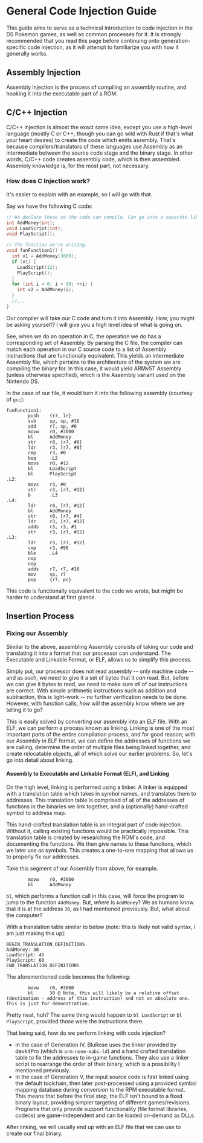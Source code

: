 # General Code Injection Guide
This guide aims to serve as a technical introduction to code injection in the DS Pokemon games, as well as common processes for it. It is strongly recommended that you read this page before continuing onto generation-specific code injection, as it will attempt to familiarize you with how it generally works.

## Assembly Injection
Assembly injection is the process of compiling an assembly routine, and hooking it into the executable part of a ROM. 

## C/C++ Injection
C/C++ injection is almost the exact same idea, except you use a high-level language (mostly C or C++, though you can go wild with Rust if that's what your heart desires) to create the code which emits assembly. That's because compilers/translators of these languages use Assembly as an intermediate between the source code stage and the binary stage. In other words, C/C++ code creates assembly code, which is then assembled. Assembly knowledge is, for the most part, not necessary.

### How does C Injection work?
It's easier to explain with an example, so I will go with that.

Say we have the following C code:
```C
// We declare these so the code can compile. Can go into a separate library file.
int AddMoney(int);
void LoadScript(int);
void PlayScript();

// The function we're writing.
void funFunction1() {
  int v1 = AddMoney(3000);
  if (v1) {
    LoadScript(12);
    PlayScript();
  }
  for (int i = 0; i < 99; ++i) {
    int v2 = AddMoney(i);
  }
  //...
}
```

Our compiler will take our C code and turn it into Assembly. How, you might be asking yourself? I will give you a high level idea of what is going on.

See, when we do an operation in C, the operation we do has a corresponding set of Assembly. By parsing the C file, the compiler can match each operation in our C source code to a list of Assembly instructions that are functionally equivalent. This yields an intermediate Assembly file, which pertains to the architecture of the system we are compiling the binary for. In this case, it would yield ARMv5T Assembly (unless otherwise specified), which is the Assembly variant used on the Nintendo DS.

In the case of our file, it would turn it into the following assembly (courtesy of `gcc`):

```ASM
funFunction1:
        push    {r7, lr}
        sub     sp, sp, #16
        add     r7, sp, #0
        movw    r0, #3000
        bl      AddMoney
        str     r0, [r7, #8]
        ldr     r3, [r7, #8]
        cmp     r3, #0
        beq     .L2
        movs    r0, #12
        bl      LoadScript
        bl      PlayScript
.L2:
        movs    r3, #0
        str     r3, [r7, #12]
        b       .L3
.L4:
        ldr     r0, [r7, #12]
        bl      AddMoney
        str     r0, [r7, #4]
        ldr     r3, [r7, #12]
        adds    r3, r3, #1
        str     r3, [r7, #12]
.L3:
        ldr     r3, [r7, #12]
        cmp     r3, #98
        ble     .L4
        nop
        nop
        adds    r7, r7, #16
        mov     sp, r7
        pop     {r7, pc}
```

This code is functionally equivalent to the code we wrote, but might be harder to understand at first glance.

## Insertion Process
### Fixing our Assembly
Similar to the above, assembling Assembly consists of taking our code and translating it into a format that our processor can understand. The Executable and Linkable Format, or ELF, allows us to simplify this process. 

Simply put, our processor does not read assembly -- only machine code -- and as such, we need to give it a set of bytes that it *can* read. But, before we can give it bytes to read, we need to make sure *all* of our instructions are correct. With simple arithmetic instructions such as addition and subtraction, this is light-work -- no further verification needs to be done. However, with function calls, *how* will the assembly know where we are telling it to go? 

This is easily solved by converting our assembly into an ELF file. With an ELF, we can perform a process known as linking. Linking is one of the most important parts of the entire compilation process, and for good reason; with our Assembly in ELF format, we can define the addresses of functions we are calling, determine the order of multiple files being linked together, and create relocatable objects, all of which solve our earlier problems. So, let's go into detail about linking.

#### Assembly to Executable and Linkable Format (ELF), and Linking
On the high level, linking is performed using a linker. A linker is equipped with a translation table which takes in symbol names, and translates them to addresses. This translation table is comprised of all of the addresses of functions in the binaries we link together, and a (optionally) hand-crafted symbol to address map.

This hand-crafted translation table is an integral part of code injection. Without it, calling existing functions would be practically impossible. This translation table is created by researching the ROM's code, and documenting the functions. We then give names to these functions, which we later use as symbols. This creates a one-to-one mapping that allows us to properly fix our addresses.


Take this segment of our Assembly from above, for example.
```ARMASM
        movw    r0, #3000
        bl      AddMoney
```
`bl`, which performs a function call in this case, will force the program to jump to the function `AddMoney`. But, *where* is `AddMoney`? We as humans know that it is at the address `30`, as I had mentioned previously. But, what about the computer? 

With a translation table similar to below (note: this is likely not valid syntax, I am just making this up):
```
BEGIN_TRANSLATION_DEFINITIONS
AddMoney: 30
LoadScript: 45
PlayScript: 60
END_TRANSLATION_DEFINITIONS
```

The aforementioned code becomes the following:
```ARMASM
        movw    r0, #3000
        bl      30 @ Note, this will likely be a relative offset (destination - address of this instruction) and not an absolute one. This is just for demonstration.
```
Pretty neat, huh? The same thing would happen to `bl LoadScript` or `bl PlayScript`, provided those were the instructions there.

That being said, how do we perform linking with code injection?
- In the case of Generation IV, BluRose uses the linker provided by devkitPro (which is `arm-none-eabi-ld`) and a hand crafted translation table to fix the addresses to in-game functions. They also use a linker script to rearrange the order of their binary, which is a possibility I mentioned previously.
- In the case of Generation V, the input source code is first linked using the default toolchain, then later post-processed using a provided symbol mapping database during conversion to the RPM executable format. This means that before the final step, the ELF isn't bound to a fixed binary layout, providing simpler targeting of different games/revisions. Programs that only provide support functionality (file format libraries, codecs) are game-independent and can be loaded on-demand as DLLs.

After linking, we will usually end up with an ELF file that we can use to create our final binary.


